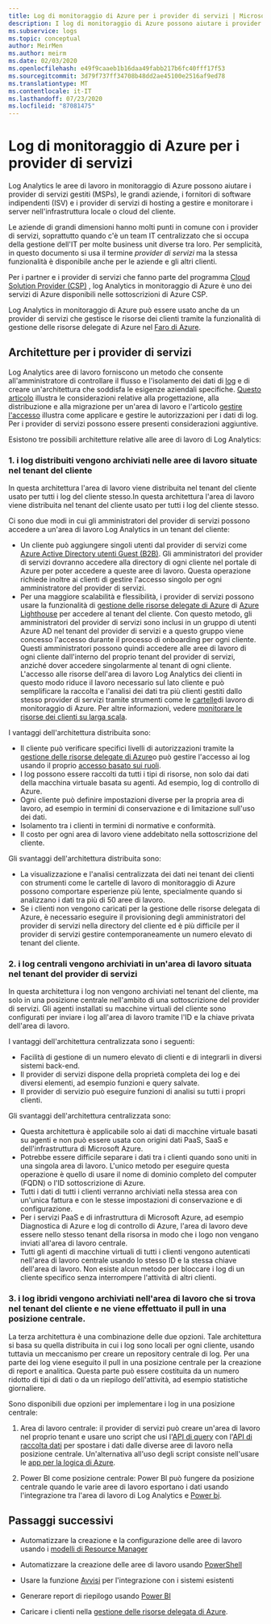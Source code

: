 ```yaml
---
title: Log di monitoraggio di Azure per i provider di servizi | Microsoft Docs
description: I log di monitoraggio di Azure possono aiutare i provider di servizi gestiti (MSPs), le grandi aziende, i fornitori di software indipendenti (ISV) e i provider di servizi di hosting a gestire e monitorare i server nell'infrastruttura locale o cloud del cliente.
ms.subservice: logs
ms.topic: conceptual
author: MeirMen
ms.author: meirm
ms.date: 02/03/2020
ms.openlocfilehash: e49f9caaeb1b16daa49fabb217b6fc40fff17f53
ms.sourcegitcommit: 3d79f737ff34708b48dd2ae45100e2516af9ed78
ms.translationtype: MT
ms.contentlocale: it-IT
ms.lasthandoff: 07/23/2020
ms.locfileid: "87081475"
---
```

# <a name="azure-monitor-logs-for-service-providers"></a>Log di monitoraggio di Azure per i provider di servizi

Log Analytics le aree di lavoro in monitoraggio di Azure possono aiutare i provider di servizi gestiti (MSPs), le grandi aziende, i fornitori di software indipendenti (ISV) e i provider di servizi di hosting a gestire e monitorare i server nell'infrastruttura locale o cloud del cliente.

Le aziende di grandi dimensioni hanno molti punti in comune con i provider di servizi, soprattutto quando c'è un team IT centralizzato che si occupa della gestione dell'IT per molte business unit diverse tra loro. Per semplicità, in questo documento si usa il termine *provider di servizi* ma la stessa funzionalità è disponibile anche per le aziende e gli altri clienti.

Per i partner e i provider di servizi che fanno parte del programma [Cloud Solution Provider (CSP)](https://partner.microsoft.com/en-US/membership/cloud-solution-provider) , log Analytics in monitoraggio di Azure è uno dei servizi di Azure disponibili nelle sottoscrizioni di Azure CSP.

Log Analytics in monitoraggio di Azure può essere usato anche da un provider di servizi che gestisce le risorse dei clienti tramite la funzionalità di gestione delle risorse delegate di Azure nel [Faro di Azure](../../lighthouse/overview.md).

## <a name="architectures-for-service-providers"></a>Architetture per i provider di servizi

Log Analytics aree di lavoro forniscono un metodo che consente all'amministratore di controllare il flusso e l'isolamento dei dati di [log](data-platform-logs.md) e di creare un'architettura che soddisfa le esigenze aziendali specifiche. [Questo articolo](design-logs-deployment.md) illustra le considerazioni relative alla progettazione, alla distribuzione e alla migrazione per un'area di lavoro e l'articolo [gestire l'accesso](manage-access.md) illustra come applicare e gestire le autorizzazioni per i dati di log. Per i provider di servizi possono essere presenti considerazioni aggiuntive.

Esistono tre possibili architetture relative alle aree di lavoro di Log Analytics:

### <a name="1-distributed---logs-are-stored-in-workspaces-located-in-the-customers-tenant"></a>1. i log distribuiti vengono archiviati nelle aree di lavoro situate nel tenant del cliente

In questa architettura l'area di lavoro viene distribuita nel tenant del cliente usato per tutti i log del cliente stesso.In questa architettura l'area di lavoro viene distribuita nel tenant del cliente usato per tutti i log del cliente stesso.

Ci sono due modi in cui gli amministratori del provider di servizi possono accedere a un'area di lavoro Log Analytics in un tenant del cliente:

- Un cliente può aggiungere singoli utenti dal provider di servizi come [Azure Active Directory utenti Guest (B2B)](../../active-directory/b2b/what-is-b2b.md). Gli amministratori del provider di servizi dovranno accedere alla directory di ogni cliente nel portale di Azure per poter accedere a queste aree di lavoro. Questa operazione richiede inoltre ai clienti di gestire l'accesso singolo per ogni amministratore del provider di servizi.
- Per una maggiore scalabilità e flessibilità, i provider di servizi possono usare la funzionalità di [gestione delle risorse delegate di Azure](../../lighthouse/concepts/azure-delegated-resource-management.md) di [Azure Lighthouse](../../lighthouse/overview.md) per accedere al tenant del cliente. Con questo metodo, gli amministratori del provider di servizi sono inclusi in un gruppo di utenti Azure AD nel tenant del provider di servizi e a questo gruppo viene concesso l'accesso durante il processo di onboarding per ogni cliente. Questi amministratori possono quindi accedere alle aree di lavoro di ogni cliente dall'interno del proprio tenant del provider di servizi, anziché dover accedere singolarmente al tenant di ogni cliente. L'accesso alle risorse dell'area di lavoro Log Analytics dei clienti in questo modo riduce il lavoro necessario sul lato cliente e può semplificare la raccolta e l'analisi dei dati tra più clienti gestiti dallo stesso provider di servizi tramite strumenti come le [cartelle](../..//azure-monitor/platform/workbooks-overview.md)di lavoro di monitoraggio di Azure. Per altre informazioni, vedere [monitorare le risorse dei clienti su larga scala](../../lighthouse/how-to/monitor-at-scale.md).

I vantaggi dell'architettura distribuita sono:

* Il cliente può verificare specifici livelli di autorizzazioni tramite la [gestione delle risorse delegate di Azure](../../lighthouse/concepts/azure-delegated-resource-management.md)o può gestire l'accesso ai log usando il proprio [accesso basato sui ruoli](../../role-based-access-control/overview.md).
* I log possono essere raccolti da tutti i tipi di risorse, non solo dai dati della macchina virtuale basata su agenti. Ad esempio, log di controllo di Azure.
* Ogni cliente può definire impostazioni diverse per la propria area di lavoro, ad esempio in termini di conservazione e di limitazione sull'uso dei dati.
* Isolamento tra i clienti in termini di normative e conformità.
* Il costo per ogni area di lavoro viene addebitato nella sottoscrizione del cliente.

Gli svantaggi dell'architettura distribuita sono:

* La visualizzazione e l'analisi centralizzata dei dati nei tenant dei clienti con strumenti come le cartelle di lavoro di monitoraggio di Azure possono comportare esperienze più lente, specialmente quando si analizzano i dati tra più di 50 aree di lavoro.
* Se i clienti non vengono caricati per la gestione delle risorse delegata di Azure, è necessario eseguire il provisioning degli amministratori del provider di servizi nella directory del cliente ed è più difficile per il provider di servizi gestire contemporaneamente un numero elevato di tenant del cliente.

### <a name="2-central---logs-are-stored-in-a-workspace-located-in-the-service-provider-tenant"></a>2. i log centrali vengono archiviati in un'area di lavoro situata nel tenant del provider di servizi

In questa architettura i log non vengono archiviati nel tenant del cliente, ma solo in una posizione centrale nell'ambito di una sottoscrizione del provider di servizi. Gli agenti installati su macchine virtuali del cliente sono configurati per inviare i log all'area di lavoro tramite l'ID e la chiave privata dell'area di lavoro.

I vantaggi dell'architettura centralizzata sono i seguenti:

* Facilità di gestione di un numero elevato di clienti e di integrarli in diversi sistemi back-end.
* Il provider di servizi dispone della proprietà completa dei log e dei diversi elementi, ad esempio funzioni e query salvate.
* Il provider di servizio può eseguire funzioni di analisi su tutti i propri clienti.

Gli svantaggi dell'architettura centralizzata sono:

* Questa architettura è applicabile solo ai dati di macchine virtuale basati su agenti e non può essere usata con origini dati PaaS, SaaS e dell'infrastruttura di Microsoft Azure.
* Potrebbe essere difficile separare i dati tra i clienti quando sono uniti in una singola area di lavoro. L'unico metodo per eseguire questa operazione è quello di usare il nome di dominio completo del computer (FQDN) o l'ID sottoscrizione di Azure.
* Tutti i dati di tutti i clienti verranno archiviati nella stessa area con un'unica fattura e con le stesse impostazioni di conservazione e di configurazione.
* Per i servizi PaaS e di infrastruttura di Microsoft Azure, ad esempio Diagnostica di Azure e log di controllo di Azure, l'area di lavoro deve essere nello stesso tenant della risorsa in modo che i logo non vengano inviati all'area di lavoro centrale.
* Tutti gli agenti di macchine virtuali di tutti i clienti vengono autenticati nell'area di lavoro centrale usando lo stesso ID e la stessa chiave dell'area di lavoro. Non esiste alcun metodo per bloccare i log di un cliente specifico senza interrompere l'attività di altri clienti.

### <a name="3-hybrid---logs-are-stored-in-workspace-located-in-the-customers-tenant-and-some-of-them-are-pulled-to-a-central-location"></a>3. i log ibridi vengono archiviati nell'area di lavoro che si trova nel tenant del cliente e ne viene effettuato il pull in una posizione centrale.

La terza architettura è una combinazione delle due opzioni. Tale architettura si basa su quella distribuita in cui i log sono locali per ogni cliente, usando tuttavia un meccanismo per creare un repository centrale di log. Per una parte dei log viene eseguito il pull in una posizione centrale per la creazione di report e analitica. Questa parte può essere costituita da un numero ridotto di tipi di dati o da un riepilogo dell'attività, ad esempio statistiche giornaliere.

Sono disponibili due opzioni per implementare i log in una posizione centrale:

1. Area di lavoro centrale: il provider di servizi può creare un'area di lavoro nel proprio tenant e usare uno script che usi l'[API di query](https://dev.loganalytics.io/) con l'[API di raccolta dati](../../azure-monitor/platform/data-collector-api.md) per spostare i dati dalle diverse aree di lavoro nella posizione centrale. Un'alternativa all'uso degli script consiste nell'usare le [app per la logica di Azure](../../logic-apps/logic-apps-overview.md).

2. Power BI come posizione centrale: Power BI può fungere da posizione centrale quando le varie aree di lavoro esportano i dati usando l'integrazione tra l'area di lavoro di Log Analytics e [Power bi](../../azure-monitor/platform/powerbi.md).

## <a name="next-steps"></a>Passaggi successivi

* Automatizzare la creazione e la configurazione delle aree di lavoro usando i [modelli di Resource Manager](template-workspace-configuration.md)

* Automatizzare la creazione delle aree di lavoro usando [PowerShell](../../azure-monitor/platform/powershell-workspace-configuration.md)

* Usare la funzione [Avvisi](../../azure-monitor/platform/alerts-overview.md) per l'integrazione con i sistemi esistenti

* Generare report di riepilogo usando [Power BI](../../azure-monitor/platform/powerbi.md)

* Caricare i clienti nella [gestione delle risorse delegata di Azure](../../lighthouse/concepts/azure-delegated-resource-management.md).
